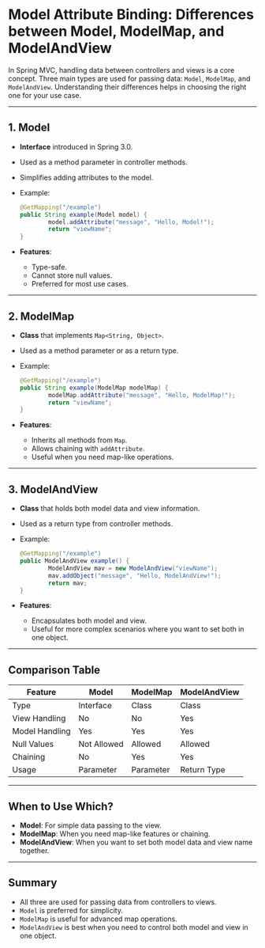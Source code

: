 # Model Attribute Binding: Differences between Model, ModelMap, and ModelAndView

In Spring MVC, handling data between controllers and views is a core concept. Three main types are used for passing data: `Model`, `ModelMap`, and `ModelAndView`. Understanding their differences helps in choosing the right one for your use case.

---

## 1. Model

- **Interface** introduced in Spring 3.0.
- Used as a method parameter in controller methods.
- Simplifies adding attributes to the model.
- Example:

    ```java
    @GetMapping("/example")
    public String example(Model model) {
            model.addAttribute("message", "Hello, Model!");
            return "viewName";
    }
    ```

- **Features**:
  - Type-safe.
  - Cannot store null values.
  - Preferred for most use cases.

---

## 2. ModelMap

- **Class** that implements `Map<String, Object>`.
- Used as a method parameter or as a return type.
- Example:

    ```java
    @GetMapping("/example")
    public String example(ModelMap modelMap) {
            modelMap.addAttribute("message", "Hello, ModelMap!");
            return "viewName";
    }
    ```

- **Features**:
  - Inherits all methods from `Map`.
  - Allows chaining with `addAttribute`.
  - Useful when you need map-like operations.

---

## 3. ModelAndView

- **Class** that holds both model data and view information.
- Used as a return type from controller methods.
- Example:

    ```java
    @GetMapping("/example")
    public ModelAndView example() {
            ModelAndView mav = new ModelAndView("viewName");
            mav.addObject("message", "Hello, ModelAndView!");
            return mav;
    }
    ```

- **Features**:
  - Encapsulates both model and view.
  - Useful for more complex scenarios where you want to set both in one object.

---

## Comparison Table

| Feature         | Model         | ModelMap      | ModelAndView      |
|-----------------|--------------|--------------|-------------------|
| Type            | Interface    | Class        | Class             |
| View Handling   | No           | No           | Yes               |
| Model Handling  | Yes          | Yes          | Yes               |
| Null Values     | Not Allowed  | Allowed      | Allowed           |
| Chaining        | No           | Yes          | Yes               |
| Usage           | Parameter    | Parameter    | Return Type       |

---

## When to Use Which?

- **Model**: For simple data passing to the view.
- **ModelMap**: When you need map-like features or chaining.
- **ModelAndView**: When you want to set both model data and view name together.

---

## Summary

- All three are used for passing data from controllers to views.
- `Model` is preferred for simplicity.
- `ModelMap` is useful for advanced map operations.
- `ModelAndView` is best when you need to control both model and view in one object.
